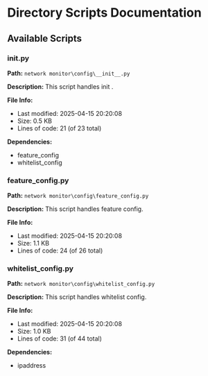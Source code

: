 # Directory Scripts Documentation


## Available Scripts


### __init__.py

**Path:** `network monitor\config\__init__.py`

**Description:**
This script handles   init  .


**File Info:**
- Last modified: 2025-04-15 20:20:08
- Size: 0.5 KB
- Lines of code: 21 (of 23 total)

**Dependencies:**
- feature_config
- whitelist_config

### feature_config.py

**Path:** `network monitor\config\feature_config.py`

**Description:**
This script handles feature config.


**File Info:**
- Last modified: 2025-04-15 20:20:08
- Size: 1.1 KB
- Lines of code: 24 (of 26 total)

### whitelist_config.py

**Path:** `network monitor\config\whitelist_config.py`

**Description:**
This script handles whitelist config.


**File Info:**
- Last modified: 2025-04-15 20:20:08
- Size: 1.0 KB
- Lines of code: 31 (of 44 total)

**Dependencies:**
- ipaddress